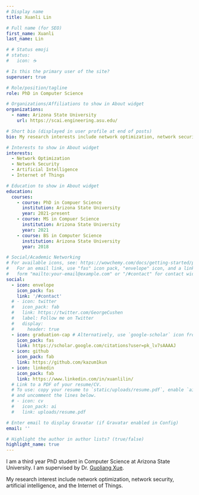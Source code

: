 ```yaml
---
# Display name
title: Xuanli Lin

# Full name (for SEO)
first_name: Xuanli
last_name: Lin

# # Status emoji
# status:
#   icon: ☕️

# Is this the primary user of the site?
superuser: true

# Role/position/tagline
role: PhD in Computer Science

# Organizations/Affiliations to show in About widget
organizations:
  - name: Arizona State University
    url: https://scai.engineering.asu.edu/

# Short bio (displayed in user profile at end of posts)
bio: My research interests include network optimization, network security, artificial intelligence, and the Internet of Things.

# Interests to show in About widget
interests:
  - Network Optimization
  - Network Security
  - Artificial Intelligence
  - Internet of Things

# Education to show in About widget
education:
  courses:
    - course: PhD in Compuer Science
      institution: Arizona State University
      year: 2021-present
    - course: MS in Compuer Science
      institution: Arizona State University
      year: 2021
    - course: BS in Computer Science
      institution: Arizona State University
      year: 2018

# Social/Academic Networking
# For available icons, see: https://wowchemy.com/docs/getting-started/page-builder/#icons
#   For an email link, use "fas" icon pack, "envelope" icon, and a link in the
#   form "mailto:your-email@example.com" or "/#contact" for contact widget.
social:
  - icon: envelope
    icon_pack: fas
    link: '/#contact'
  # - icon: twitter
  #   icon_pack: fab
  #   link: https://twitter.com/GeorgeCushen
  #   label: Follow me on Twitter
  #   display:
  #     header: true
  - icon: graduation-cap # Alternatively, use `google-scholar` icon from `ai` icon pack
    icon_pack: fas
    link: https://scholar.google.com/citations?user=pk_lv7sAAAAJ
  - icon: github
    icon_pack: fab
    link: https://github.com/kazum1kun
  - icon: linkedin
    icon_pack: fab
    link: https://www.linkedin.com/in/xuanlilin/
  # Link to a PDF of your resume/CV.
  # To use: copy your resume to `static/uploads/resume.pdf`, enable `ai` icons in `params.yaml`,
  # and uncomment the lines below.
  # - icon: cv
  #   icon_pack: ai
  #   link: uploads/resume.pdf

# Enter email to display Gravatar (if Gravatar enabled in Config)
email: ''

# Highlight the author in author lists? (true/false)
highlight_name: true
---
```


I am a third year PhD student in Computer Science at Arizona State University. I am supervised by Dr. [Guoliang Xue](https://www.public.asu.edu/~gxue1/).

My research interest include network optimization, network security, artificial intelligence, and the Internet of Things.
<!-- {style="text-align: justify;"} -->
